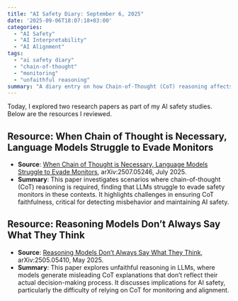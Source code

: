 ```yaml
---
title: "AI Safety Diary: September 6, 2025"
date: '2025-09-06T18:07:18+03:00'
categories:
  - "AI Safety"
  - "AI Interpretability"
  - "AI Alignment"
tags:
  - "ai safety diary"
  - "chain-of-thought"
  - "monitoring"
  - "unfaithful reasoning"
summary: "A diary entry on how Chain-of-Thought (CoT) reasoning affects LLM's ability to evade monitors, and the challenge of unfaithful reasoning in model explanations."
---
```


Today, I explored two research papers as part of my AI safety studies. Below are the resources I reviewed.

## Resource: When Chain of Thought is Necessary, Language Models Struggle to Evade Monitors
- **Source**: [When Chain of Thought is Necessary, Language Models Struggle to Evade Monitors](https://arxiv.org/pdf/2507.05246), arXiv:2507.05246, July 2025.
- **Summary**: This paper investigates scenarios where chain-of-thought (CoT) reasoning is required, finding that LLMs struggle to evade safety monitors in these contexts. It highlights challenges in ensuring CoT faithfulness, critical for detecting misbehavior and maintaining AI safety.

## Resource: Reasoning Models Don’t Always Say What They Think
- **Source**: [Reasoning Models Don’t Always Say What They Think](https://arxiv.org/pdf/2505.05410), arXiv:2505.05410, May 2025.
- **Summary**: This paper explores unfaithful reasoning in LLMs, where models generate misleading CoT explanations that don’t reflect their actual decision-making process. It discusses implications for AI safety, particularly the difficulty of relying on CoT for monitoring and alignment.
